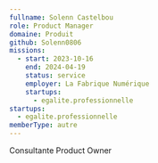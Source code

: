 ```yaml
---
fullname: Solenn Castelbou
role: Product Manager
domaine: Produit
github: Solenn0806
missions:
  - start: 2023-10-16
    end: 2024-04-19
    status: service
    employer: La Fabrique Numérique
    startups:
      - egalite.professionnelle
startups:
  - egalite.professionnelle
memberType: autre
---
```

Consultante Product Owner